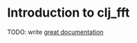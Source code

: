 # Introduction to clj_fft

TODO: write [great documentation](http://jacobian.org/writing/what-to-write/)
